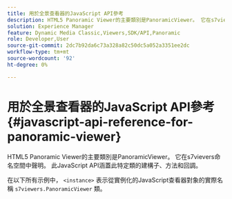 ```yaml
---
title: 用於全景查看器的JavaScript API參考
description: HTML5 Panoramic Viewer的主要類別是PanoramicViewer。 它在s7vievers命名空間中聲明。 此JavaScript API涵蓋此特定類的建構子、方法和回調。
solution: Experience Manager
feature: Dynamic Media Classic,Viewers,SDK/API,Panoramic
role: Developer,User
source-git-commit: 2dc7b92da6c73a328a82c50dc5a052a3351ee2dc
workflow-type: tm+mt
source-wordcount: '92'
ht-degree: 0%

---
```


# 用於全景查看器的JavaScript API參考{#javascript-api-reference-for-panoramic-viewer}

HTML5 Panoramic Viewer的主要類別是PanoramicViewer。 它在s7vievers命名空間中聲明。 此JavaScript API涵蓋此特定類的建構子、方法和回調。

在以下所有示例中， `<instance>` 表示從實例化的JavaScript查看器對象的實際名稱 `s7viewers.PanoramicViewer` 類。
